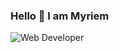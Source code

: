 ### Hello 👋 I am Myriem

![Web Developer](https://user-images.githubusercontent.com/74598067/150182656-cafd68e3-95d0-4c09-8919-1ad313fb0ea2.png)


<!-- 
- 🙋‍♂️ my portfolio https://myriemsl.dev
- 🔭 I’m currently working on MERN Stack
- 🌱 I’m currently learning Android Application
- 👯 I’m looking to collaborate on Dev projects
-->
